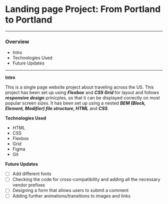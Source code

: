 # Landing page Project: From Portland to Portland

---
### Overview
* Intro
* Technologies Used
* Future Updates

---

**Intro**

This is a single page website project about traveling across the US. This project has been set up using ***Flexbox*** and ***CSS Grid*** for layout and follows ***responsive design*** prinicples, so that it can be displayed correctly on most popular screen sizes. It has been set up using a nested ***BEM (Block, Element, Modifier) file structure, HTML*** and ***CSS***.

**Technologies Used**
- HTML
- CSS
- Flexbox
- Grid
- Figma
- Git

**Future Updates**

- [ ] Add different fonts
- [ ] Checking the code for cross-compatibility and adding all the necessary vendor prefixes
- [ ] Designing a form that allows users to submit a comment
- [ ] Adding further animations/transitions to images and links